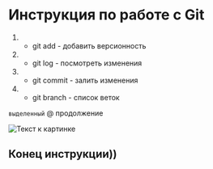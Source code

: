 # Инструкция по работе с Git
1. * git add - добавить версионность
2. * git log - посмотреть изменения
3. * git commit - залить изменения
4. * git branch - список веток


`выделенный`
@ продолжение

![Текст к картинке](1666206241_12-mykaleidoscope-ru-p-kartinka-na-zastavku-oboi-12.jpg)















## Конец инструкции))